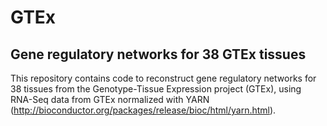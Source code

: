 # GTEx #
## Gene regulatory networks for 38 GTEx tissues ##
This repository contains code to reconstruct gene regulatory networks for 38 tissues from the Genotype-Tissue Expression project (GTEx), using RNA-Seq data from GTEx normalized with YARN (http://bioconductor.org/packages/release/bioc/html/yarn.html).
